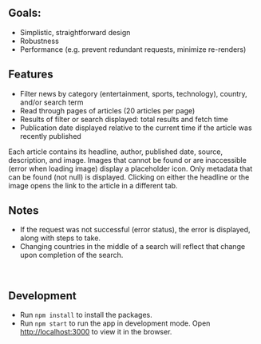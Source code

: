 ## Goals:
-	Simplistic, straightforward design
-	Robustness 
-	Performance (e.g. prevent redundant requests, minimize re-renders) 


## Features
-	Filter news by category (entertainment, sports, technology), country, and/or search term
- Read through pages of articles (20 articles per page)
-	Results of filter or search displayed: total results and fetch time
-	Publication date displayed relative to the current time if the article was recently published

Each article contains its headline, author, published date, source, description, and image. Images that cannot be found or are inaccessible (error when loading image) display a placeholder icon. Only metadata that can be found (not null) is displayed. Clicking on either the headline or the image opens the link to the article in a different tab. <br>

## Notes
- If the request was not successful (error status), the error is displayed, along with steps to take.
- Changing countries in the middle of a search will reflect that change upon completion of the search.

<br>

## Development

- Run `npm install` to install the packages.
- Run `npm start` to run the app in development mode. Open [http://localhost:3000](http://localhost:3000) to view it in the browser.
